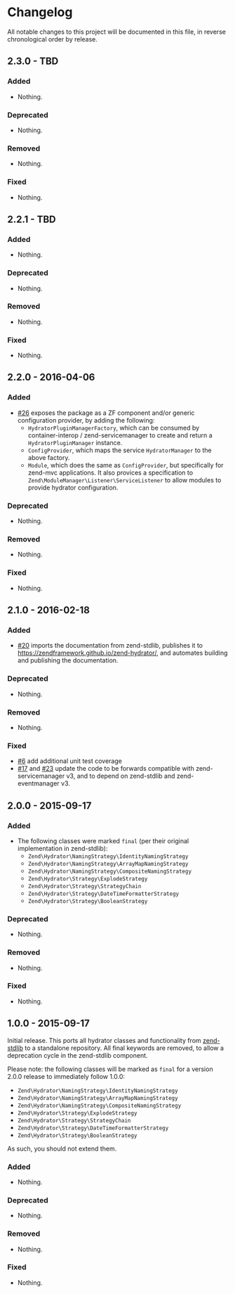 # Changelog

All notable changes to this project will be documented in this file, in reverse chronological order by release.

## 2.3.0 - TBD

### Added

- Nothing.

### Deprecated

- Nothing.

### Removed

- Nothing.

### Fixed

- Nothing.

## 2.2.1 - TBD

### Added

- Nothing.

### Deprecated

- Nothing.

### Removed

- Nothing.

### Fixed

- Nothing.

## 2.2.0 - 2016-04-06

### Added

- [#26](https://github.com/zendframework/zend-hydrator/pull/26) exposes the
  package as a ZF component and/or generic configuration provider, by adding the
  following:
  - `HydratorPluginManagerFactory`, which can be consumed by container-interop /
    zend-servicemanager to create and return a `HydratorPluginManager` instance.
  - `ConfigProvider`, which maps the service `HydratorManager` to the above
    factory.
  - `Module`, which does the same as `ConfigProvider`, but specifically for
    zend-mvc applications. It also provices a specification to
    `Zend\ModuleManager\Listener\ServiceListener` to allow modules to provide
    hydrator configuration.

### Deprecated

- Nothing.

### Removed

- Nothing.

### Fixed

- Nothing.

## 2.1.0 - 2016-02-18

### Added

- [#20](https://github.com/zendframework/zend-hydrator/pull/20) imports the
  documentation from zend-stdlib, publishes it to
  https://zendframework.github.io/zend-hydrator/, and automates building and
  publishing the documentation.

### Deprecated

- Nothing.

### Removed

- Nothing.

### Fixed

- [#6](https://github.com/zendframework/zend-hydrator/pull/6) add additional
  unit test coverage
- [#17](https://github.com/zendframework/zend-hydrator/pull/17) and
  [#23](https://github.com/zendframework/zend-hydrator/pull/23) update the code
  to be forwards compatible with zend-servicemanager v3, and to depend on
  zend-stdlib and zend-eventmanager v3.

## 2.0.0 - 2015-09-17

### Added

- The following classes were marked `final` (per their original implementation
  in zend-stdlib):
  - `Zend\Hydrator\NamingStrategy\IdentityNamingStrategy`
  - `Zend\Hydrator\NamingStrategy\ArrayMapNamingStrategy`
  - `Zend\Hydrator\NamingStrategy\CompositeNamingStrategy`
  - `Zend\Hydrator\Strategy\ExplodeStrategy`
  - `Zend\Hydrator\Strategy\StrategyChain`
  - `Zend\Hydrator\Strategy\DateTimeFormatterStrategy`
  - `Zend\Hydrator\Strategy\BooleanStrategy`

### Deprecated

- Nothing.

### Removed

- Nothing.

### Fixed

- Nothing.

## 1.0.0 - 2015-09-17

Initial release. This ports all hydrator classes and functionality from
[zend-stdlib](https://github.com/zendframework/zend-stdlib) to a standalone
repository. All final keywords are removed, to allow a deprecation cycle in the
zend-stdlib component.

Please note: the following classes will be marked as `final` for a version 2.0.0
release to immediately follow 1.0.0:

- `Zend\Hydrator\NamingStrategy\IdentityNamingStrategy`
- `Zend\Hydrator\NamingStrategy\ArrayMapNamingStrategy`
- `Zend\Hydrator\NamingStrategy\CompositeNamingStrategy`
- `Zend\Hydrator\Strategy\ExplodeStrategy`
- `Zend\Hydrator\Strategy\StrategyChain`
- `Zend\Hydrator\Strategy\DateTimeFormatterStrategy`
- `Zend\Hydrator\Strategy\BooleanStrategy`

As such, you should not extend them.

### Added

- Nothing.

### Deprecated

- Nothing.

### Removed

- Nothing.

### Fixed

- Nothing.
